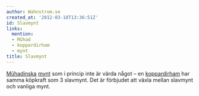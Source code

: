 ```yaml
---
author: Wahnstrom.se
created_at: '2012-03-18T13:36:51Z'
id: Slavmynt
links:
  mention:
  - Mûhad
  - koppardirham
  - mynt
title: Slavmynt
---
```


[Mûhadinska][] [mynt] som i princip inte är värda något – en [koppardirham] har samma köpkraft som 3
slavmynt. Det är förbjudet att växla mellan slavmynt och vanliga mynt.

  [Mûhadinska]: Mûhad
  [mynt]: mynt
  [koppardirham]: koppardirham